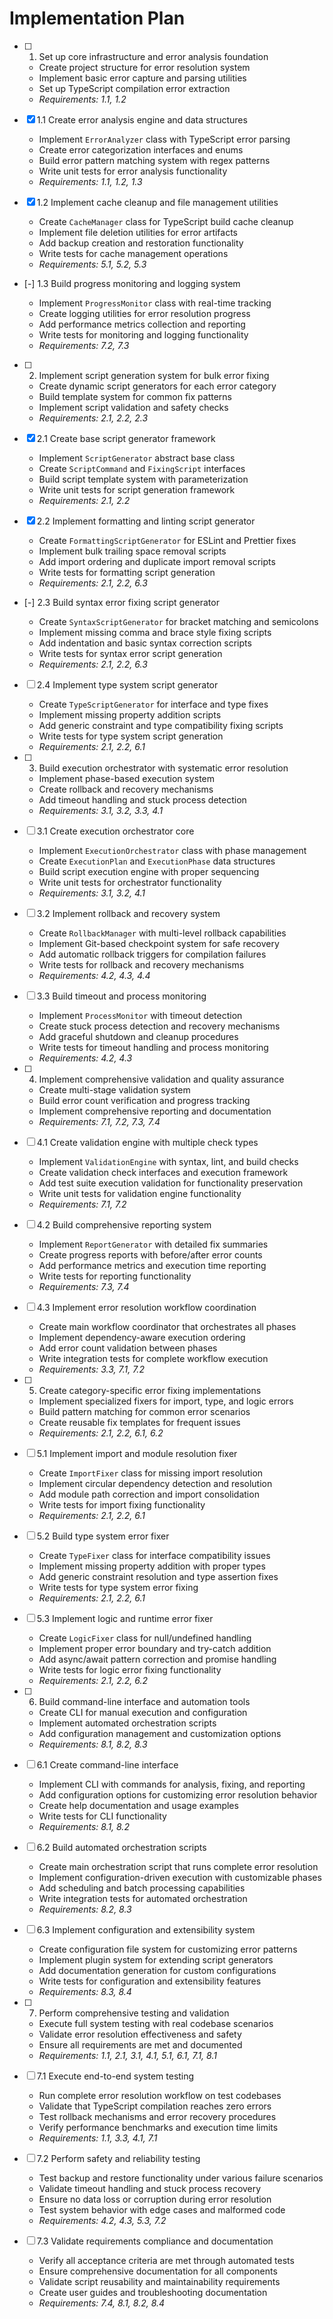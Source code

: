 # Implementation Plan

- [ ] 1. Set up core infrastructure and error analysis foundation

  - Create project structure for error resolution system
  - Implement basic error capture and parsing utilities
  - Set up TypeScript compilation error extraction
  - _Requirements: 1.1, 1.2_


- [x] 1.1 Create error analysis engine and data structures

  - Implement `ErrorAnalyzer` class with TypeScript error parsing
  - Create error categorization interfaces and enums
  - Build error pattern matching system with regex patterns
  - Write unit tests for error analysis functionality
  - _Requirements: 1.1, 1.2, 1.3_

- [x] 1.2 Implement cache cleanup and file management utilities




  - Create `CacheManager` class for TypeScript build cache cleanup
  - Implement file deletion utilities for error artifacts
  - Add backup creation and restoration functionality
  - Write tests for cache management operations
  - _Requirements: 5.1, 5.2, 5.3_

- [-] 1.3 Build progress monitoring and logging system






  - Implement `ProgressMonitor` class with real-time tracking
  - Create logging utilities for error resolution progress
  - Add performance metrics collection and reporting
  - Write tests for monitoring and logging functionality
  - _Requirements: 7.2, 7.3_

- [ ] 2. Implement script generation system for bulk error fixing

  - Create dynamic script generators for each error category
  - Build template system for common fix patterns
  - Implement script validation and safety checks
  - _Requirements: 2.1, 2.2, 2.3_

- [x] 2.1 Create base script generator framework




  - Implement `ScriptGenerator` abstract base class
  - Create `ScriptCommand` and `FixingScript` interfaces
  - Build script template system with parameterization
  - Write unit tests for script generation framework
  - _Requirements: 2.1, 2.2_

- [x] 2.2 Implement formatting and linting script generator



  - Create `FormattingScriptGenerator` for ESLint and Prettier fixes
  - Implement bulk trailing space removal scripts
  - Add import ordering and duplicate import removal scripts
  - Write tests for formatting script generation
  - _Requirements: 2.1, 2.2, 6.3_

- [-] 2.3 Build syntax error fixing script generator


  - Create `SyntaxScriptGenerator` for bracket matching and semicolons
  - Implement missing comma and brace style fixing scripts
  - Add indentation and basic syntax correction scripts
  - Write tests for syntax error script generation
  - _Requirements: 2.1, 2.2, 6.3_

- [ ] 2.4 Implement type system script generator

  - Create `TypeScriptGenerator` for interface and type fixes
  - Implement missing property addition scripts
  - Add generic constraint and type compatibility fixing scripts
  - Write tests for type system script generation
  - _Requirements: 2.1, 2.2, 6.1_

- [ ] 3. Build execution orchestrator with systematic error resolution

  - Implement phase-based execution system
  - Create rollback and recovery mechanisms
  - Add timeout handling and stuck process detection
  - _Requirements: 3.1, 3.2, 3.3, 4.1_

- [ ] 3.1 Create execution orchestrator core

  - Implement `ExecutionOrchestrator` class with phase management
  - Create `ExecutionPlan` and `ExecutionPhase` data structures
  - Build script execution engine with proper sequencing
  - Write unit tests for orchestrator functionality
  - _Requirements: 3.1, 3.2, 4.1_

- [ ] 3.2 Implement rollback and recovery system

  - Create `RollbackManager` with multi-level rollback capabilities
  - Implement Git-based checkpoint system for safe recovery
  - Add automatic rollback triggers for compilation failures
  - Write tests for rollback and recovery mechanisms
  - _Requirements: 4.2, 4.3, 4.4_

- [ ] 3.3 Build timeout and process monitoring

  - Implement `ProcessMonitor` with timeout detection
  - Create stuck process detection and recovery mechanisms
  - Add graceful shutdown and cleanup procedures
  - Write tests for timeout handling and process monitoring
  - _Requirements: 4.2, 4.3_

- [ ] 4. Implement comprehensive validation and quality assurance

  - Create multi-stage validation system
  - Build error count verification and progress tracking
  - Implement comprehensive reporting and documentation
  - _Requirements: 7.1, 7.2, 7.3, 7.4_

- [ ] 4.1 Create validation engine with multiple check types

  - Implement `ValidationEngine` with syntax, lint, and build checks
  - Create validation check interfaces and execution framework
  - Add test suite execution validation for functionality preservation
  - Write unit tests for validation engine functionality
  - _Requirements: 7.1, 7.2_

- [ ] 4.2 Build comprehensive reporting system

  - Implement `ReportGenerator` with detailed fix summaries
  - Create progress reports with before/after error counts
  - Add performance metrics and execution time reporting
  - Write tests for reporting functionality
  - _Requirements: 7.3, 7.4_

- [ ] 4.3 Implement error resolution workflow coordination

  - Create main workflow coordinator that orchestrates all phases
  - Implement dependency-aware execution ordering
  - Add error count validation between phases
  - Write integration tests for complete workflow execution
  - _Requirements: 3.3, 7.1, 7.2_

- [ ] 5. Create category-specific error fixing implementations

  - Implement specialized fixers for import, type, and logic errors
  - Build pattern matching for common error scenarios
  - Create reusable fix templates for frequent issues
  - _Requirements: 2.1, 2.2, 6.1, 6.2_

- [ ] 5.1 Implement import and module resolution fixer

  - Create `ImportFixer` class for missing import resolution
  - Implement circular dependency detection and resolution
  - Add module path correction and import consolidation
  - Write tests for import fixing functionality
  - _Requirements: 2.1, 2.2, 6.1_

- [ ] 5.2 Build type system error fixer

  - Create `TypeFixer` class for interface compatibility issues
  - Implement missing property addition with proper types
  - Add generic constraint resolution and type assertion fixes
  - Write tests for type system error fixing
  - _Requirements: 2.1, 2.2, 6.1_

- [ ] 5.3 Implement logic and runtime error fixer

  - Create `LogicFixer` class for null/undefined handling
  - Implement proper error boundary and try-catch addition
  - Add async/await pattern correction and promise handling
  - Write tests for logic error fixing functionality
  - _Requirements: 2.1, 2.2, 6.2_

- [ ] 6. Build command-line interface and automation tools

  - Create CLI for manual execution and configuration
  - Implement automated orchestration scripts
  - Add configuration management and customization options
  - _Requirements: 8.1, 8.2, 8.3_

- [ ] 6.1 Create command-line interface

  - Implement CLI with commands for analysis, fixing, and reporting
  - Add configuration options for customizing error resolution behavior
  - Create help documentation and usage examples
  - Write tests for CLI functionality
  - _Requirements: 8.1, 8.2_

- [ ] 6.2 Build automated orchestration scripts

  - Create main orchestration script that runs complete error resolution
  - Implement configuration-driven execution with customizable phases
  - Add scheduling and batch processing capabilities
  - Write integration tests for automated orchestration
  - _Requirements: 8.2, 8.3_

- [ ] 6.3 Implement configuration and extensibility system

  - Create configuration file system for customizing error patterns
  - Implement plugin system for extending script generators
  - Add documentation generation for custom configurations
  - Write tests for configuration and extensibility features
  - _Requirements: 8.3, 8.4_

- [ ] 7. Perform comprehensive testing and validation

  - Execute full system testing with real codebase scenarios
  - Validate error resolution effectiveness and safety
  - Ensure all requirements are met and documented
  - _Requirements: 1.1, 2.1, 3.1, 4.1, 5.1, 6.1, 7.1, 8.1_

- [ ] 7.1 Execute end-to-end system testing

  - Run complete error resolution workflow on test codebases
  - Validate that TypeScript compilation reaches zero errors
  - Test rollback mechanisms and error recovery procedures
  - Verify performance benchmarks and execution time limits
  - _Requirements: 1.1, 3.3, 4.1, 7.1_

- [ ] 7.2 Perform safety and reliability testing

  - Test backup and restore functionality under various failure scenarios
  - Validate timeout handling and stuck process recovery
  - Ensure no data loss or corruption during error resolution
  - Test system behavior with edge cases and malformed code
  - _Requirements: 4.2, 4.3, 5.3, 7.2_

- [ ] 7.3 Validate requirements compliance and documentation
  - Verify all acceptance criteria are met through automated tests
  - Ensure comprehensive documentation for all components
  - Validate script reusability and maintainability requirements
  - Create user guides and troubleshooting documentation
  - _Requirements: 7.4, 8.1, 8.2, 8.4_
